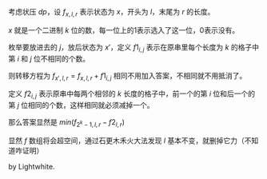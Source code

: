考虑状压 $dp$，设 $f_{x, l, r}$ 表示状态为 $x$，开头为 $l$，末尾为 $r$ 的长度。

$x$ 就是一个二进制 $k$ 位的数，每一位上的1表示选入了这一位，0表示没有。

枚举要放进去的 $j$，放后状态为 $x'$，定义 $f1_{i, j}$ 表示在原串里每个长度为 $k$ 的格子中第 $i$ 和 $j$ 位不相同的个数。

则转移方程为 $f_{x', l, r} = f_{x, l, r} + f1_{i, j}$ 相同不用加入答案，不相同就不用抵消了。

定义 $f2_{i, j}$ 表示原串中每两个相邻的 $k$ 长度的格子中，前一个的第 $i$ 位和后一个的第 $j$ 位相同的个数，这样相同就必须减掉一个。

那么答案显然是 $min (f_{2 ^ k - 1, l, r} - f2_{l, r})$

显然 $f$ 数组将会超空间，通过石更木禾火大法发现 $l$ 基本不变，就删掉它力（不知道咋证明）

by Lightwhite.